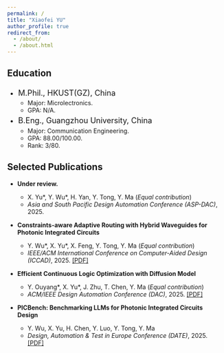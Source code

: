 ```yaml
---
permalink: /
title: "Xiaofei YU"
author_profile: true
redirect_from: 
  - /about/
  - /about.html
---
```

## Education

- <div style="font-size:18px; line-height:1.5; margin:0; padding:0.1em;">
      <span>M.Phil., HKUST(GZ), China</span>
      <span style="float:right" class="time">Sept. 2024 - Jun. 2026 (Expected)</span>
  </div>
  <style>
  @media screen and (max-width: 1280px) {
    .time {
  	float:right;
      display: none;
    }
  }
  </style>


  - Major: Microlectronics.
  - GPA: N/A.

- <div style="font-size:18px; line-height:1.5; margin:0; padding:0.1em;">
      <span>B.Eng., Guangzhou University, China</span>
      <span style="float:right" class="time">Sept. 2020 - Jun. 2024</span>
  </div>
  <style>
  @media screen and (max-width: 1280px) {
    .time {
  	float:right;
      display: none;
    }
  }
  </style>

  - Major: Communication Engineering.
  - GPA: 88.00/100.00.
  - Rank: 3/80.

## Selected Publications
- **Under review.**
  - X. Yu\*, Y. Wu\*, H. Yan, Y. Tong, Y. Ma (*Equal contribution*)
  - *Asia and South Pacific Design Automation Conference (ASP-DAC)*, 2025.

- **Constraints-aware Adaptive Routing with Hybrid Waveguides for Photonic Integrated Circuits**
  - Y. Wu\*, X. Yu\*, X. Feng, Y. Tong, Y. Ma (*Equal contribution*)
  - *IEEE/ACM International Conference on Computer-Aided Design (ICCAD)*, 2025. [[PDF]](TODO)

- **Efficient Continuous Logic Optimization with Diffusion Model**
  - Y. Ouyang\*, X. Yu\*, J. Zhu, T. Chen, Y. Ma (*Equal contribution*)
  - *ACM/IEEE Design Automation Conference (DAC)*, 2025. [[PDF]](TODO)

- **PICBench: Benchmarking LLMs for Photonic Integrated Circuits Design**
  - Y. Wu, X. Yu, H. Chen, Y. Luo, Y. Tong, Y. Ma
  - *Design, Automation & Test in Europe Conference (DATE)*, 2025. [[PDF]](https://xiaofeiyu0723.github.io/files/DATE25.pdf)